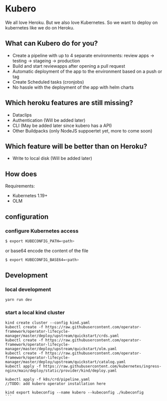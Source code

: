 # Kubero
We all love Heroku. But we also love Kubernetes. So we want to deploy on kubernetes like we do on Heroku.

## What can Kubero do for you?
- Create a pipeline with up to 4 separate environments: review apps -> testing -> stageing -> production
- Build and start reviewapps after opening a pull request
- Automatic deployment of the app to the environment based on a push or tag
- Create Scheduled tasks (cronjobs)
- No hassle with the deployment of the app with helm charts

## Which heroku features are still missing?
- Dataclips
- Authentication (Will be added later)
- CLI (May be added later since kubero has a API)
- Other Buildpacks (only NodeJS suppoertet yet, more to come soon)

## Which feature will be better than on Heroku?
- Write to local disk (Will be added later)

## How does 


Requirements: 
- Kubernetes 1.19+
- OLM 


## configuration

### configure Kubernetes access
```bash
$ export KUBECONFIG_PATH=<path>
``` 

or base64 encode the content of the file
```bash
$ export KUBECONFIG_BASE64=<path>
```

## Development

### local development
```bash
yarn run dev
```
### start a local kind cluster
```
kind create cluster --config kind.yaml
kubectl create -f https://raw.githubusercontent.com/operator-framework/operator-lifecycle-manager/master/deploy/upstream/quickstart/crds.yaml
kubectl create -f https://raw.githubusercontent.com/operator-framework/operator-lifecycle-manager/master/deploy/upstream/quickstart/olm.yaml
kubectl create -f https://raw.githubusercontent.com/operator-framework/operator-lifecycle-manager/master/deploy/upstream/quickstart/catalog.yaml
kubectl apply -f https://raw.githubusercontent.com/kubernetes/ingress-nginx/main/deploy/static/provider/kind/deploy.yaml

kubectl apply -f k8s/crd/pipeline.yaml
//TODO: add kubero operator installation here
``` 

````
kind export kubeconfig --name kubero --kubeconfig ./kubeconfig
```